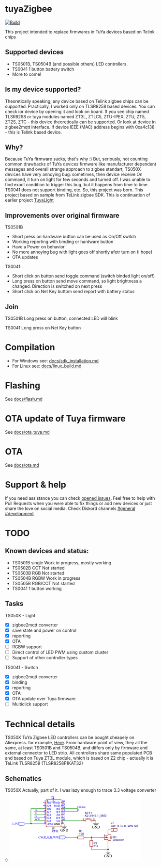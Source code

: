 # tuyaZigbee
[![Build](https://github.com/doctor64/tuyaZigbee/actions/workflows/build.yml/badge.svg)](https://github.com/doctor64/tuyaZigbee/actions/workflows/build.yml)

This project intended to replace firmwares in TuYa devices based on Telink chips
## Supported devices
* TS0501B, TS0504B (and possible others) LED controllers.
* TS0041 1 button battery switch
* More to come!

## Is my device supported?
Theoretically speaking, any device based on Telink zigbee chips can be supported. Practically, I worked only on TLSR8258 based devices.
You can check ior device by opening it and look on board. 
If you see chip named TLSR8258 or tuya modules named ZT3L, ZTLC5, ZTU-IPEX, ZTU, ZT5, ZT2S, ZTC - this device theoretically can be supported.
Or look at device in zigbee2mqtt interface. If device IEEE (MAC) address begins with 0xa4c138 - this is Telink based device. 

## Why?
Because TuYa firmware sucks, that's why :)
But, seriously, not counting common drawbacks of TuYa devices firmware like manufacturer dependent messages and overall strange approach to zigbee standart, TS050X devices have very annoying bug: sometimes, then device receive On command, it turn on light for few seconds and turned off. I was unable to find exact condition to trigger this bug, but it happens from time to time. TS0041 does not support binding, etc.
So, this project was born.
This project based on sample from TeLink zigbee SDK.
This is continuation of earlier project [TuyaLight](https://github.com/doctor64/tuyaLight)

## Improvements over original firmware
TS0501B
- Short press on hardware button can be used as On/Off switch
- Working reporting with binding or hardware button
- Have a Power on behavior
- No more annoying bug with light goes off shortly afetr turn on (I hope)
- OTA updates

TS0041
- Short click on button send toggle command (switch binded light on/off)
- Long press on button send move command, so light brightness a changed. Direction is switched on next press
- Short click on Net Key buttom send report with battery status

## Join
TS0501B
Long press on button, connected LED will blink

TS0041
Long press on Net Key button

# Compilation
+ For Windows see: [docs/sdk_installation.md](docs/sdk_installation.md)
+ For Linux see: [docs/linux_build.md](docs/linux_build.md)

# Flashing
See [docs/flash.md](docs/flash.md)

# OTA update of Tuya firmware
See [docs/ota_tuya.md](docs/ota_tuya.md)

# OTA
See [docs/ota.md](docs/ota.md)

# Support & help
If you need assistance you can check [opened issues](https://github.com/doctor64/tuyaZigbee/issues). Feel free to help with Pull Requests when you were able to fix things or add new devices or just share the love on social media.
Check Diskord channels 
[#general](https://discord.gg/xSRjUS7Vpy)
[#development](https://discord.gg/GThy6Ednx7)

# TODO

## Known devices and status:
- TS0501B single Work in progress, mostly working
- TS0502B CCT Not started
- TS0503B RGB Not started
- TS0504B RGBW Work in progress
- TS0505B RGB/CCT Not started
- TS0041 1 button working

## Tasks
TS050X - Light
- [x] zigbee2mqtt converter
- [x] save state and power on control
- [x] reporting
- [x] OTA
- [ ] RGBW support
- [ ] Direct control of LED PWM using custom cluster
- [ ] Support of other controller types

TS0041 - Switch
- [x] zigbee2mqtt converter
- [x] binding
- [x] reporting
- [x] OTA
- [x] OTA update over Tuya firmware
- [ ] Multiclick support

# Technical details
TS050X
TuYa Zigbee LED controllers can be bought cheapely on Aliexpress. for example, [Here](https://www.aliexpress.com/item/1005005196855536.html). From hardware point of view, they all the same, at least TS0501B and TS0504B, and differs only by firmware and external connector to LED strip.
All controllers share same populated PCB and based on Tuya ZT3L module, which is based on Z2 chip - actually it is TeLink TLSR8258 (TLSR8258F1KAT32)

## Schematics
TS050X
Actually, part of it. I was lazy enough to trace 3.3 voltage converter :)
![Controller schematics](docs/Schematic_TuYa_led_driver.png)
